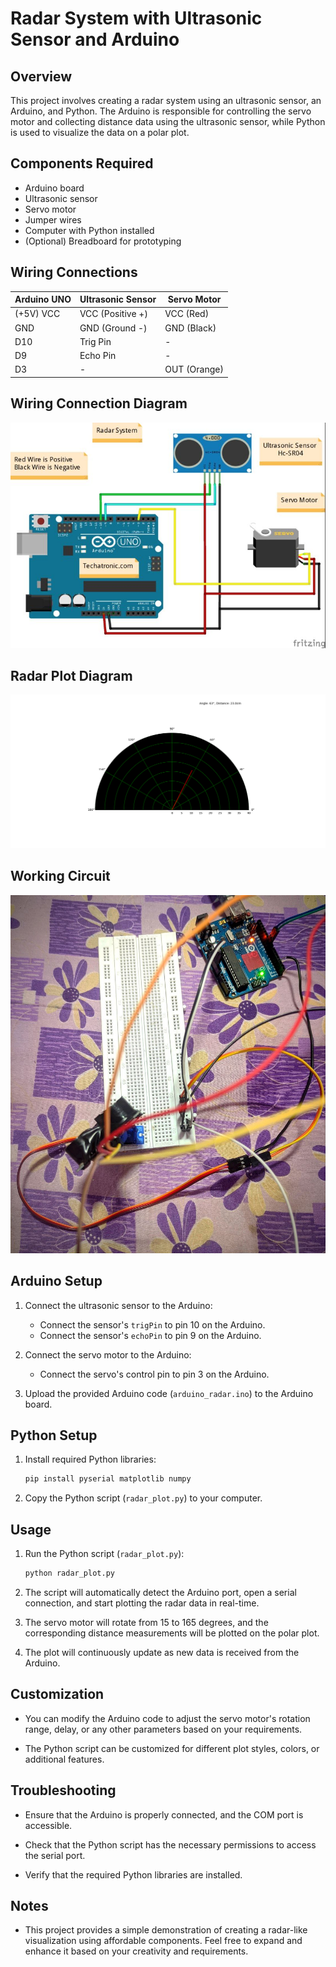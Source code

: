 # Radar System with Ultrasonic Sensor and Arduino

## Overview

This project involves creating a radar system using an ultrasonic sensor, an Arduino, and Python. The Arduino is responsible for controlling the servo motor and collecting distance data using the ultrasonic sensor, while Python is used to visualize the data on a polar plot.

## Components Required

- Arduino board
- Ultrasonic sensor
- Servo motor
- Jumper wires
- Computer with Python installed
- (Optional) Breadboard for prototyping

## Wiring Connections

| Arduino UNO | Ultrasonic Sensor | Servo Motor |
|-------------|---------------------|-------------|
| (+5V) VCC   | VCC (Positive +)   | VCC (Red)   |
| GND         | GND (Ground -)      | GND (Black) |
| D10         | Trig Pin            | -           |
| D9          | Echo Pin            | -           |
| D3          | -                   | OUT (Orange)|

## Wiring Connection Diagram

![Wiring Connection Diagram](Radar_Connections.jpg)

## Radar Plot Diagram

![Radar Plot Diagram](Radar.png)

## Working Circuit

![Working Circuit](working_circuit.jpg)

## Arduino Setup

1. Connect the ultrasonic sensor to the Arduino:
   - Connect the sensor's `trigPin` to pin 10 on the Arduino.
   - Connect the sensor's `echoPin` to pin 9 on the Arduino.

2. Connect the servo motor to the Arduino:
   - Connect the servo's control pin to pin 3 on the Arduino.

3. Upload the provided Arduino code (`arduino_radar.ino`) to the Arduino board.

## Python Setup

1. Install required Python libraries:
   ```bash
   pip install pyserial matplotlib numpy
   ```

2. Copy the Python script (`radar_plot.py`) to your computer.

## Usage

1. Run the Python script (`radar_plot.py`):
   ```bash
   python radar_plot.py
   ```

2. The script will automatically detect the Arduino port, open a serial connection, and start plotting the radar data in real-time.

3. The servo motor will rotate from 15 to 165 degrees, and the corresponding distance measurements will be plotted on the polar plot.

4. The plot will continuously update as new data is received from the Arduino.

## Customization

- You can modify the Arduino code to adjust the servo motor's rotation range, delay, or any other parameters based on your requirements.

- The Python script can be customized for different plot styles, colors, or additional features.

## Troubleshooting

- Ensure that the Arduino is properly connected, and the COM port is accessible.

- Check that the Python script has the necessary permissions to access the serial port.

- Verify that the required Python libraries are installed.

## Notes

- This project provides a simple demonstration of creating a radar-like visualization using affordable components. Feel free to expand and enhance it based on your creativity and requirements.